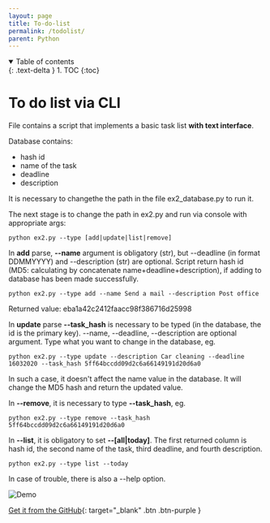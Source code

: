 ```yaml
---
layout: page
title: To-do-list
permalink: /todolist/
parent: Python
---
```


<details open markdown="block">
  <summary>
    Table of contents
  </summary>
  {: .text-delta }
1. TOC
{:toc}
</details>

# To do list via CLI

File contains a script that implements a basic task list **with text interface**. 

Database contains: 
* hash id
* name of the task
* deadline
* description

It is necessary to changethe the path in the file ex2_database.py to run it.

The next stage is to change the path in ex2.py and run via console with appropriate args:
```
python ex2.py --type [add|update|list|remove]
```

In **add** parse, **--name** argument is obligatory (str), but --deadline (in format DDMMYYYY) and --description (str) are optional. Script return hash id (MD5: calculating by concatenate name+deadline+description), if adding to database has been made successfully.
```
python ex2.py --type add --name Send a mail --description Post office
```

Returned value: eba1a42c2412faacc98f386716d25998

In **update** parse **--task_hash** is necessary to be typed (in the database, the id is the primary key). --name, --deadline, --description are optional argument. Type what you want to change in the database, eg.
```
python ex2.py --type update --description Car cleaning --deadline 16032020 --task_hash 5ff64bccdd09d2c6a66149191d20d6a0
```

In such a case, it doesn't affect the name value in the database. It will change the MD5 hash and return the updated value.

In **--remove**, it is necessary to type **--task_hash**, eg.
```
python ex2.py --type remove --task_hash 5ff64bccdd09d2c6a66149191d20d6a0
```
In **--list**, it is obligatory to set **--[all|today]**. 
The first returned column is hash id, the second name of the task, third deadline, and fourth description. 
```
python ex2.py --type list --today
```

In case of trouble, there is also a --help option.

![Demo]({{site.url}}/assets/images/todolist_files/todolist.gif)

[Get it from the GitHub](https://github.com/KamilKandzia/TO-DO-list-via-CLI){: target="_blank" .btn .btn-purple }
